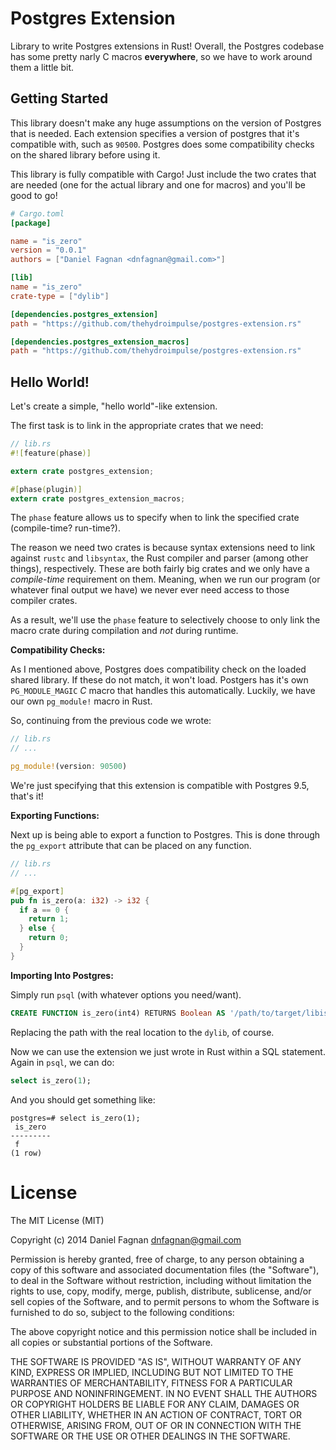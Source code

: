 # Postgres Extension

Library to write Postgres extensions in Rust! Overall, the Postgres codebase has some pretty narly C macros **everywhere**, so we have to work around them a little bit.


## Getting Started

This library doesn't make any huge assumptions on the version of Postgres that is needed. Each extension specifies a version of postgres that it's compatible with, such as `90500`. Postgres does some compatibility checks on the shared library before using it.

This library is fully compatible with Cargo! Just include the two crates that are needed (one for the actual library and one for macros) and you'll be good to go!

```toml
# Cargo.toml
[package]

name = "is_zero"
version = "0.0.1"
authors = ["Daniel Fagnan <dnfagnan@gmail.com>"]

[lib]
name = "is_zero"
crate-type = ["dylib"]

[dependencies.postgres_extension]
path = "https://github.com/thehydroimpulse/postgres-extension.rs"

[dependencies.postgres_extension_macros]
path = "https://github.com/thehydroimpulse/postgres-extension.rs"
```

## Hello World!

Let's create a simple, "hello world"-like extension.

The first task is to link in the appropriate crates that we need:

```rust
// lib.rs
#![feature(phase)]

extern crate postgres_extension;

#[phase(plugin)]
extern crate postgres_extension_macros;
```

The `phase` feature allows us to specify when to link the specified crate (compile-time? run-time?).

The reason we need two crates is because syntax extensions need to link against `rustc` and `libsyntax`, the Rust compiler and parser (among other things), respectively. These are both fairly big crates and we only have a *compile-time* requirement on them. Meaning, when we run our program (or whatever final output we have) we never ever need access to those compiler crates.

As a result, we'll use the `phase` feature to selectively choose to only link the macro crate during compilation and *not* during runtime.

**Compatibility Checks:**

As I mentioned above, Postgres does compatibility check on the loaded shared library. If these do not match, it won't load. Postgers has it's own `PG_MODULE_MAGIC` *C* macro that handles this automatically. Luckily, we have our own `pg_module!` macro in Rust.

So, continuing from the previous code we wrote:

```rust
// lib.rs
// ...

pg_module!(version: 90500)
```

We're just specifying that this extension is compatible with Postgres 9.5, that's it!

**Exporting Functions:**

Next up is being able to export a function to Postgres. This is done through the `pg_export` attribute that can be placed on any function.

```rust
// lib.rs
// ...

#[pg_export]
pub fn is_zero(a: i32) -> i32 {
  if a == 0 {
    return 1;
  } else {
    return 0;
  }
}
```

**Importing Into Postgres:**

Simply run `psql` (with whatever options you need/want).

```sql
CREATE FUNCTION is_zero(int4) RETURNS Boolean AS '/path/to/target/libis_zero-*.dylib' LANGUAGE c;
```

Replacing the path with the real location to the `dylib`, of course.

Now we can use the extension we just wrote in Rust within a SQL statement. Again in `psql`, we can do:

```sql
select is_zero(1);
```

And you should get something like:

```
postgres=# select is_zero(1);
 is_zero
---------
 f
(1 row)
```

# License

The MIT License (MIT)

Copyright (c) 2014 Daniel Fagnan <dnfagnan@gmail.com>

Permission is hereby granted, free of charge, to any person obtaining a copy
of this software and associated documentation files (the "Software"), to deal
in the Software without restriction, including without limitation the rights
to use, copy, modify, merge, publish, distribute, sublicense, and/or sell
copies of the Software, and to permit persons to whom the Software is
furnished to do so, subject to the following conditions:

The above copyright notice and this permission notice shall be included in
all copies or substantial portions of the Software.

THE SOFTWARE IS PROVIDED "AS IS", WITHOUT WARRANTY OF ANY KIND, EXPRESS OR
IMPLIED, INCLUDING BUT NOT LIMITED TO THE WARRANTIES OF MERCHANTABILITY,
FITNESS FOR A PARTICULAR PURPOSE AND NONINFRINGEMENT. IN NO EVENT SHALL THE
AUTHORS OR COPYRIGHT HOLDERS BE LIABLE FOR ANY CLAIM, DAMAGES OR OTHER
LIABILITY, WHETHER IN AN ACTION OF CONTRACT, TORT OR OTHERWISE, ARISING FROM,
OUT OF OR IN CONNECTION WITH THE SOFTWARE OR THE USE OR OTHER DEALINGS IN
THE SOFTWARE.
